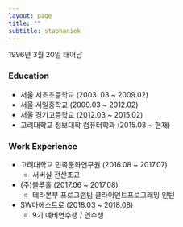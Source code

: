 ```yaml
---
layout: page
title: ""
subtitle: staphaniek
---
```


1996년 3월 20일 태어남

### Education

- 서울 서초초등학교 (2003. 03 ~ 2009.02)
- 서울 서일중학교 (2009.03 ~ 2012.02)
- 서울 경기고등학교 (2012.03 ~ 2015.02)
- 고려대학교 정보대학 컴퓨터학과 (2015.03 ~ 현재)

### Work Experience

* 고려대학교 민족문화연구원 (2016.08 ~ 2017.07)
  - 서버실 전산조교
* (주)블루홀 (2017.06 ~ 2017.08)
  - 테라본부 프로그램팀 클라이언트프로그래밍 인턴
* SW마에스트로 (2018.03 ~ 2018.08)
  - 9기 예비연수생 / 연수생
